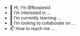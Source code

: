 - 👋 Hi, I’m @Roopesid
- 👀 I’m interested in ...
- 🌱 I’m currently learning ...
- 💞️ I’m looking to collaborate on ...
- 📫 How to reach me ...

<!---
Roopesid/Roopesid is a ✨ special ✨ repository because its `README.md` (this file) appears on your GitHub profile.
You can click the Preview link to take a look at your changes.
--->
